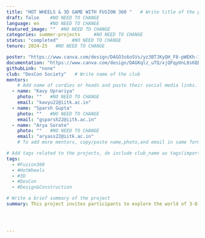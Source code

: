 ```yaml
---
title: "HOT WHEELS & 3D GAME WITH FUSION 360 "   # Write title of the project
draft: false    #NO NEED TO CHANGE
language: en    #NO NEED TO CHANGE
featured_image: ""  #NO NEED TO CHANGE
categories: summer-projects     #NO NEED TO CHANGE
status: "completed"     #NO NEED TO CHANGE
tenure: 2024-25   #NO NEED TO CHANGE

poster: "https://www.canva.com/design/DAGO3s6oSVs/yz3BTJKyQH_F8-pWEKh-IQ/edit?utm_content=DAGO3s6oSVs&utm_campaign=designshare&utm_medium=link2&utm_source=sharebutton"     
documentation: "https://www.canva.com/design/DAGKqlz_uTQ/xjQFqyUnL8s6QLsu60DR3w/edit?utm_content=DAGKqlz_uTQ&utm_campaign=designshare&utm_medium=link2&utm_source=sharebutton"
githubLink: "none"
club: "DesCon Society"   # Write name of the club
mentors:
    # Add name of cordies or heads and paste their social media links.
  - name: "Kavy Uprariya"
    photo: ""   #NO NEED TO CHANGE
    email: "kavyu22@iitk.ac.in"
  - name: "Sparsh Gupta"
    photo: ""   #NO NEED TO CHANGE
    email: "gsparsh22@iitk.ac.in"
  - name: "Arya Sorate"
    photo: ""   #NO NEED TO CHANGE
    email: "aryass22@iitk.ac.in"
    # To add more mentors, copy/paste name,photo,and email in same format as above.

# Add tags related to the projects, do include club_name as tags(important)
tags: 
  - #Fusion360
  - #HotWheels   
  - #3D
  - #DesCon
  - #Design&Construction

# Write a brief summary of the project
summary: This project invites participants to explore the world of 3-D car modeling by using Autodesk Fusion 360. The experience begins with hands-on design work in Fusion 360, where creativity meets technical skill in crafting sleek car models. These digital designs are then brought to life through 3D printing. The initiative aims to build proficiency in Fusion 360 by guiding participants through structured design projects, culminating in the tangible creation of their car models.




---
```

